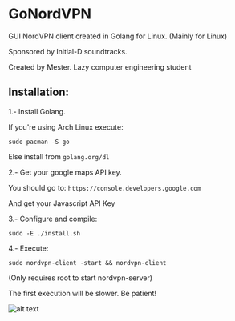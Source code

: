 # GoNordVPN
GUI NordVPN client created in Golang for Linux.
(Mainly for Linux)

Sponsored by Initial-D soundtracks.

Created by Mester. Lazy computer engineering student

Installation:
-------------
1.- Install Golang.

If you're using Arch Linux execute:

`sudo pacman -S go`

Else install from `golang.org/dl`

2.- Get your google maps API key.

You should go to: `https://console.developers.google.com`

And get your Javascript API Key

3.- Configure and compile: 

`sudo -E ./install.sh`

4.- Execute:

`sudo nordvpn-client -start && nordvpn-client`

(Only requires root to start nordvpn-server)

The first execution will be slower. Be patient!

![alt text](https://raw.githubusercontent.com/themester/GoNordVPN/master/gui.png)
